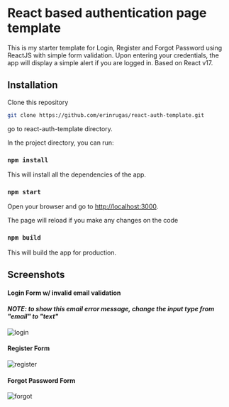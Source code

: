 # React based authentication page template

This is my starter template for Login, Register and Forgot Password using ReactJS with simple form validation. Upon entering your credentials, the app will display a simple alert if you are logged in.
Based on React v17.

## Installation
Clone this repository
```bash
git clone https://github.com/erinrugas/react-auth-template.git
```

go to react-auth-template directory.

In the project directory, you can run:

### `npm install`
This will install all the dependencies of the app.

### `npm start`

Open your browser and go to [http://localhost:3000](http://localhost:3000).

The page will reload if you make any changes on the code

### `npm build`

This will build the app for production.


## Screenshots


#### Login Form w/ invalid email validation
#### *NOTE: to show this email error message, change the input type from "email" to "text"*

![login](https://i.imgur.com/0QKNX05.png)

#### Register Form
![register](https://i.imgur.com/H8ZJOPj.png)

#### Forgot Password Form
![forgot](https://i.imgur.com/moZyR37.png)

